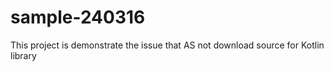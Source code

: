 # sample-240316
This project is demonstrate the issue that AS not download source for Kotlin library
